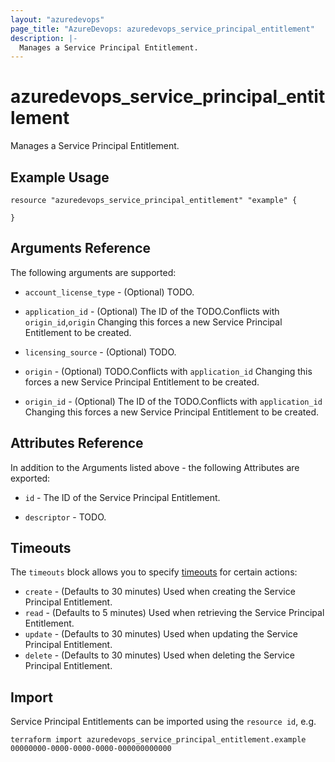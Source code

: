 ```yaml
---
layout: "azuredevops"
page_title: "AzureDevops: azuredevops_service_principal_entitlement"
description: |-
  Manages a Service Principal Entitlement.
---
```


# azuredevops_service_principal_entitlement

Manages a Service Principal Entitlement.

## Example Usage

```hcl
resource "azuredevops_service_principal_entitlement" "example" {

}
```

## Arguments Reference

The following arguments are supported:

* `account_license_type` - (Optional) TODO.

* `application_id` - (Optional) The ID of the TODO.Conflicts with `origin_id`,`origin` Changing this forces a new Service Principal Entitlement to be created.

* `licensing_source` - (Optional) TODO.

* `origin` - (Optional) TODO.Conflicts with `application_id` Changing this forces a new Service Principal Entitlement to be created.

* `origin_id` - (Optional) The ID of the TODO.Conflicts with `application_id` Changing this forces a new Service Principal Entitlement to be created.

## Attributes Reference

In addition to the Arguments listed above - the following Attributes are exported:

* `id` - The ID of the Service Principal Entitlement.

* `descriptor` - TODO.

## Timeouts

The `timeouts` block allows you to specify [timeouts](https://www.terraform.io/docs/configuration/resources.html#timeouts) for certain actions:

* `create` - (Defaults to 30 minutes) Used when creating the Service Principal Entitlement.
* `read` - (Defaults to 5 minutes) Used when retrieving the Service Principal Entitlement.
* `update` - (Defaults to 30 minutes) Used when updating the Service Principal Entitlement.
* `delete` - (Defaults to 30 minutes) Used when deleting the Service Principal Entitlement.

## Import

Service Principal Entitlements can be imported using the `resource id`, e.g.

```shell
terraform import azuredevops_service_principal_entitlement.example 00000000-0000-0000-0000-000000000000
```
